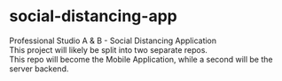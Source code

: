 # social-distancing-app
Professional Studio A & B - Social Distancing Application  
This project will likely be split into two separate repos.  
This repo will become the Mobile Application, while a second will be the server backend.  
